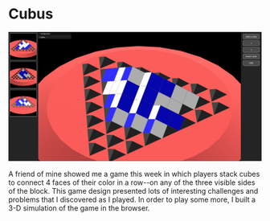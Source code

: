 # Cubus

![alt](screenshot.png)

A friend of mine showed me a game this week in which players stack cubes to
connect 4 faces of their color in a row--on any of the three visible sides of the block. This
game design presented lots of interesting challenges and problems that I
discovered as I played. In order to play some more, I built a 3-D simulation of
the game in the browser.
